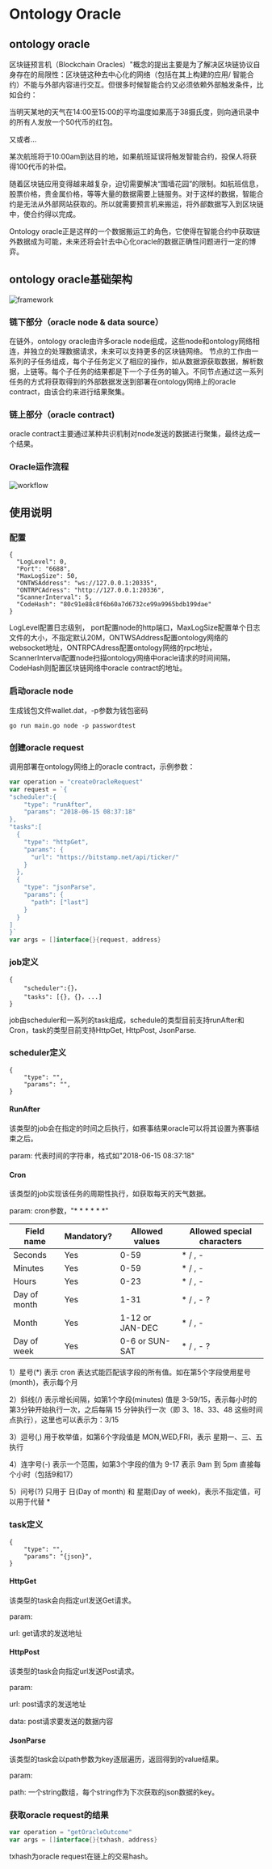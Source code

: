 # Ontology Oracle
## ontology oracle
区块链预言机（Blockchain Oracles）"概念的提出主要是为了解决区块链协议自身存在的局限性：区块链这种去中心化的网络（包括在其上构建的应用/ 智能合约）不能与外部内容进行交互。但很多时候智能合约又必须依赖外部触发条件，比如合约：

当明天某地的天气在14:00至15:00的平均温度如果高于38摄氏度，则向通讯录中的所有人发放一个50代币的红包。

又或者...

某次航班将于10:00am到达目的地，如果航班延误将触发智能合约，投保人将获得100代币的补偿。

随着区块链应用变得越来越复杂，迫切需要解决“围墙花园”的限制。如航班信息，股票价格，贵金属价格，等等大量的数据需要上链服务。对于这样的数据，智能合约是无法从外部网站获取的。所以就需要预言机来搬运，将外部数据写入到区块链中，使合约得以完成。

Ontology oracle正是这样的一个数据搬运工的角色，它使得在智能合约中获取链外数据成为可能，未来还将会针去中心化oracle的数据正确性问题进行一定的博弈。

## ontology oracle基础架构

![framework](/resources/framework.png)

### 链下部分（oracle node & data source）
在链外，ontology oracle由许多oracle node组成，这些node和ontology网络相连，并独立的处理数据请求，未来可以支持更多的区块链网络。
节点的工作由一系列的子任务组成，每个子任务定义了相应的操作，如从数据源获取数据，解析数据，上链等。每个子任务的结果都是下一个子任务的输入。不同节点通过这一系列任务的方式将获取得到的外部数据发送到部署在ontology网络上的oracle contract，由该合约来进行结果聚集。

### 链上部分（oracle contract)
oracle contract主要通过某种共识机制对node发送的数据进行聚集，最终达成一个结果。

### Oracle运作流程
![workflow](/resources/workflow.png)

## 使用说明
### 配置
```text
{
  "LogLevel": 0,
  "Port": "6688",
  "MaxLogSize": 50,
  "ONTWSAddress": "ws://127.0.0.1:20335",
  "ONTRPCAdress": "http://127.0.0.1:20336",
  "ScannerInterval": 5,
  "CodeHash": "80c91e88c8f6b60a7d6732ce99a9965bdb199dae"
}
```
LogLevel配置日志级别， port配置node的http端口，MaxLogSize配置单个日志文件的大小，不指定默认20M，ONTWSAddress配置ontology网络的websocket地址，ONTRPCAdress配置ontology网络的rpc地址，ScannerInterval配置node扫描ontology网络中oracle请求的时间间隔，CodeHash则配置区块链网络中oracle contract的地址。

### 启动oracle node
生成钱包文件wallet.dat，-p参数为钱包密码
```text
go run main.go node -p passwordtest
```

### 创建oracle request
调用部署在ontology网络上的oracle contract，示例参数：
```go
var operation = "createOracleRequest"
var request = `{
"scheduler":{
    "type": "runAfter",
    "params": "2018-06-15 08:37:18"
},
"tasks":[
  {
    "type": "httpGet",
    "params": {
      "url": "https://bitstamp.net/api/ticker/"
    }
  },
  {
    "type": "jsonParse",
    "params": {
      "path": ["last"]
    }
  }
]
}`
var args = []interface{}{request, address}
```
### job定义
```text
{
    "scheduler":{}，
    "tasks": [{}, {}，...]
}
```
job由scheduler和一系列的task组成，schedule的类型目前支持runAfter和Cron，task的类型目前支持HttpGet, HttpPost, JsonParse.

### scheduler定义
```text
{
    "type": "",
    "params": "",
}
```
#### RunAfter
该类型的job会在指定的时间之后执行，如赛事结果oracle可以将其设置为赛事结束之后。

param: 代表时间的字符串，格式如"2018-06-15 08:37:18"

#### Cron

该类型的job实现该任务的周期性执行，如获取每天的天气数据。

param: cron参数，"* * * * * *"

Field name   | Mandatory? | Allowed values  | Allowed special characters
----------   | ---------- | --------------  | --------------------------
Seconds      | Yes        | 0-59            | * / , -
Minutes      | Yes        | 0-59            | * / , -
Hours        | Yes        | 0-23            | * / , -
Day of month | Yes        | 1-31            | * / , - ?
Month        | Yes        | 1-12 or JAN-DEC | * / , -
Day of week  | Yes        | 0-6 or SUN-SAT  | * / , - ?

1）星号(*)
表示 cron 表达式能匹配该字段的所有值。如在第5个字段使用星号(month)，表示每个月

2）斜线(/)
表示增长间隔，如第1个字段(minutes) 值是 3-59/15，表示每小时的第3分钟开始执行一次，之后每隔 15 分钟执行一次（即 3、18、33、48 这些时间点执行），这里也可以表示为：3/15

3）逗号(,)
用于枚举值，如第6个字段值是 MON,WED,FRI，表示 星期一、三、五 执行

4）连字号(-)
表示一个范围，如第3个字段的值为 9-17 表示 9am 到 5pm 直接每个小时（包括9和17）

5）问号(?)
只用于 日(Day of month) 和 星期(Day of week)，表示不指定值，可以用于代替 *

### task定义
```text
{
    "type": "",
    "params": "{json}",
}
```
#### HttpGet
该类型的task会向指定url发送Get请求。

param:

url: get请求的发送地址

#### HttpPost
该类型的task会向指定url发送Post请求。

param:

url: post请求的发送地址

data: post请求要发送的数据内容

#### JsonParse
该类型的task会以path参数为key逐层遍历，返回得到的value结果。

param:

path: 一个string数组，每个string作为下次获取的json数据的key。

### 获取oracle request的结果
```go
var operation = "getOracleOutcome"
var args = []interface{}{txhash, address}
```
txhash为oracle request在链上的交易hash。


